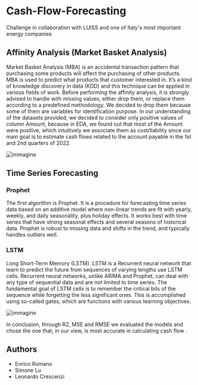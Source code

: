 # Cash-Flow-Forecasting
Challenge in collaboration with LUISS and one of Italy's most important energy companies


## Affinity Analysis (Market Basket Analysis)
Market Basket Analysis (MBA) is an accidental transaction pattern that purchasing some products will affect the purchasing of other products. MBA is used to predict what products that customer interested in. It’s a kind of knowledge discovery in data (KDD) and this technique can be applied in various fields of work.
Before performing the affinity analysis, it is strongly advised to handle with missing values, either drop them, or replace them according to a predefined methodology. We decided to drop them because some of them are variables for identification purpose. In our understanding of the datasets provided, we decided to consider only positive values of column Amount, because in EDA, we found out that most of the Amount were positive, which intuitively we associate them as cost/liability since our main goal is to estimate cash flows related to the account payable in the 1st and 2nd quarters of 2022.

![immagine](https://user-images.githubusercontent.com/93279084/168492496-d52310b0-91e7-45d6-b1a1-8f11a11a62fe.png)



## Time Series Forecasting 

### Prophet
The first algorithm is Prophet. It is a procedure for forecasting time series data based on an additive model where non-linear trends are fit with yearly, weekly, and daily seasonality, plus holiday effects. It works best with time series that have strong seasonal effects and several seasons of historical data. Prophet is robust to missing data and shifts in the trend, and typically handles outliers well.


### LSTM
Long Short-Term Memory (LSTM). LSTM is a Recurrent neural network that learn to predict the future from sequences of varying lengths use LSTM 
cells. Recurrent neural networks, unlike ARIMA and Prophet, can deal with any type of sequential data and are not limited to time series. The fundamental goal of LSTM 
cells is to remember the critical bits of the sequence while forgetting the less significant ones. This is accomplished using so-called gates, which are functions with 
various learning objectives.



![immagine](https://user-images.githubusercontent.com/93279084/168492587-6280e555-dde2-4be0-a5b6-64fe9b385613.png)






In conclusion, through R2, MSE and RMSE we evaluated the models and chose the one that, in our view, is most accurate in calculating cash flow . 


## Authors 
- Enrico Romano
- Simone Lu
- Leonardo Crescenzi



